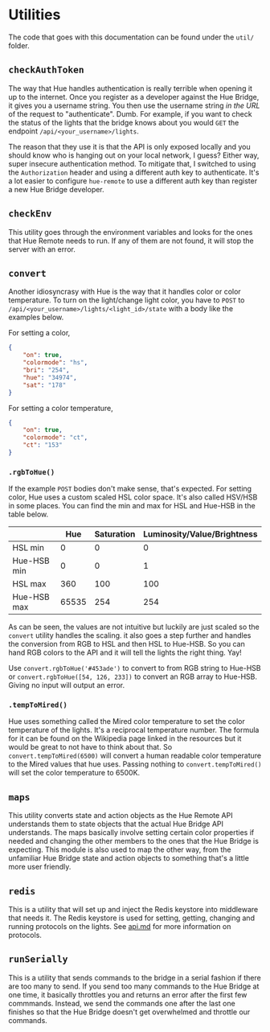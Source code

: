 # Utilities

The code that goes with this documentation can be found under the `util/` folder.

## `checkAuthToken`

The way that Hue handles authentication is really terrible when opening it up to the internet. Once you register as a developer against the Hue Bridge, it gives you a username string. You then use the username string *in the URL* of the request to "authenticate". Dumb. For example, if you want to check the status of the lights that the bridge knows about you would `GET` the endpoint `/api/<your_username>/lights`.

The reason that they use it is that the API is only exposed locally and you should know who is hanging out on your local network, I guess? Either way, super insecure authentication method. To mitigate that, I switched to using the `Authorization` header and using a different auth key to authenticate. It's a lot easier to configure `hue-remote` to use a different auth key than register a new Hue Bridge developer.

## `checkEnv`

This utility goes through the environment variables and looks for the ones that Hue Remote needs to run. If any of them are not found, it will stop the server with an error.

## `convert`

Another idiosyncrasy with Hue is the way that it handles color or color temperature. To turn on the light/change light color, you have to `POST` to `/api/<your_username>/lights/<light_id>/state` with a body like the examples below.

For setting a color,

```json
{
    "on": true,
    "colormode": "hs",
    "bri": "254",
    "hue": "34974",
    "sat": "178"
}
```

For setting a color temperature,

```json
{
    "on": true,
    "colormode": "ct",
    "ct": "153"
}
```

### `.rgbToHue()`

If the example `POST` bodies don't make sense, that's expected. For setting color, Hue uses a custom scaled HSL color space. It's also called HSV/HSB in some places. You can find the min and max for HSL and Hue-HSB in the table below.

|             | Hue   | Saturation | Luminosity/Value/Brightness |
|-------------|-------|------------|-----------------------------|
| HSL min     | 0     | 0          | 0                           |
| Hue-HSB min | 0     | 0          | 1                           |
| HSL max     | 360   | 100        | 100                         |
| Hue-HSB max | 65535 | 254        | 254                         |

As can be seen, the values are not intuitive but luckily are just scaled so the `convert` utility handles the scaling. it also goes a step further and handles the conversion from RGB to HSL and then HSL to Hue-HSB. So you can hand RGB colors to the API and it will tell the lights the right thing. Yay!

Use `convert.rgbToHue('#453ade')` to convert to from RGB string to Hue-HSB or `convert.rgbToHue([54, 126, 233])` to convert an RGB array to Hue-HSB. Giving no input will output an error.

### `.tempToMired()`

Hue uses something called the Mired color temperature to set the color temperature of the lights. It's a reciprocal temperature number. The formula for it can be found on the Wikipedia page linked in the resources but it would be great to not have to think about that. So `convert.tempToMired(6500)` will convert a human readable color temperature to the Mired values that hue uses. Passing nothing to `convert.tempToMired()` will set the color temperature to 6500K.   

## `maps`

This utility converts state and action objects as the Hue Remote API understands them to state objects that the actual Hue Bridge API understands. The maps basically involve setting certain color properties if needed and changing the other members to the ones that the Hue Bridge is expecting. This module is also used to map the other way, from the unfamiliar Hue Bridge state and action objects to something that's a little more user friendly.

## `redis`

This is a utility that will set up and inject the Redis keystore into middleware that needs it. The Redis keystore is used for setting, getting, changing and running protocols on the lights. See [api.md](./api.md) for more information on protocols.

## `runSerially`

This is a utility that sends commands to the bridge in a serial fashion if there are too many to send. If you send too many commands to the Hue Bridge at one time, it basically throttles you and returns an error after the first few commmands. Instead, we send the commands one after the last one finishes so that the Hue Bridge doesn't get overwhelmed and throttle our commands. 
